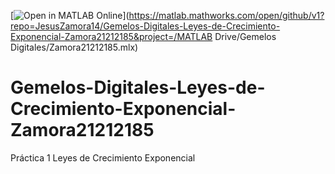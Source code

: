 [![Open in MATLAB Online](https://www.mathworks.com/images/responsive/global/open-in-matlab-online.svg)](https://matlab.mathworks.com/open/github/v1?repo=JesusZamora14/Gemelos-Digitales-Leyes-de-Crecimiento-Exponencial-Zamora21212185&project=/MATLAB Drive/Gemelos Digitales/Zamora21212185.mlx)
# Gemelos-Digitales-Leyes-de-Crecimiento-Exponencial-Zamora21212185
Práctica 1 Leyes de Crecimiento Exponencial
